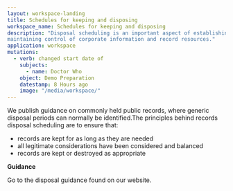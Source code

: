 ```yaml
---
layout: workspace-landing
title: Schedules for keeping and disposing
workspace_name: Schedules for keeping and disposing
description: "Disposal scheduling is an important aspect of establishing and
maintaining control of corporate information and record resources."
application: workspace
mutations:
  - verb: changed start date of
    subjects:
      - name: Doctor Who
    object: Demo Preparation
    datestamp: 8 Hours ago
    image: "/media/workspace/"
---
```


We publish guidance on commonly held public records, where generic disposal
periods can normally be identified.The principles behind records disposal
scheduling are to ensure that:

 * records are kept for as long as they are needed
 * all legitimate considerations have been considered and balanced
 * records are kept or destroyed as appropriate

**Guidance**

Go to the disposal guidance found on our website.
